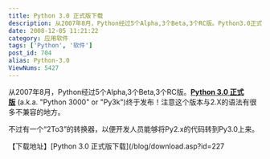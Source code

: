 ```yaml
---
title: Python 3.0 正式版下载
description: 从2007年8月，Python经过5个Alpha,3个Beta,3个RC版。Python3.0正式版 (a.k.a."Python3000"or"Py3k")终于发布！注意这个版本与2.X的语法有很多不兼容的地方。不过有一个“2To3”的转换器，以便开发人员能够将Py2.x的代码转到Py3.0上来。
date: 2008-12-05 11:21:22
category: 应用软件
tags: ['Python', '软件']
post_id: 704
alias: Python-3.0
ViewNums: 5427
---
```


从2007年8月，Python经过5个Alpha,3个Beta,3个RC版。**[Python 3.0 正式版](/blog/python-30)** (a.k.a. "Python 3000" or "Py3k")终于发布！注意这个版本与2.X的语法有很多不兼容的地方。

不过有一个“2To3”的转换器，以便开发人员能够将Py2.x的代码转到Py3.0上来。

【下载地址】[Python 3.0 正式版下载](/blog/download.asp?id=227

